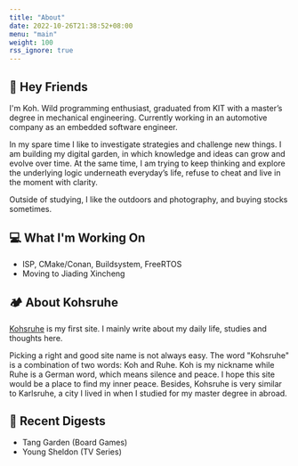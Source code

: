```yaml
---
title: "About"
date: 2022-10-26T21:38:52+08:00
menu: "main"
weight: 100
rss_ignore: true
---
```


## 🖖 Hey Friends

I'm Koh. Wild programming enthusiast, graduated from KIT with a master’s degree in mechanical engineering. Currently working in an automotive company as an embedded software engineer.

In my spare time I like to investigate strategies and challenge new things. I am building my digital garden, in which knowledge and ideas can grow and evolve over time. At the same time, I am trying to keep thinking and explore the underlying logic underneath everyday’s life, refuse to cheat and live in the moment with clarity.

Outside of studying, I like the outdoors and photography, and buying stocks sometimes.

## 💻 What I'm Working On

- ISP, CMake/Conan, Buildsystem, FreeRTOS
- Moving to Jiading Xincheng


## 🏕️ About Kohsruhe
[Kohsruhe](kohsruhe.com) is my first site. I mainly write about my daily life, studies and thoughts here. 

Picking a right and good site name is not always easy. The word "Kohsruhe" is a combination of two words: Koh and Ruhe. Koh is my nickname while Ruhe is a German word, which means silence and peace. I hope this site would be a place to find my inner peace. Besides, Kohsruhe is very similar to Karlsruhe, a city I lived in when I studied for my master degree in abroad. 

## 🍿 Recent Digests
- Tang Garden (Board Games)
- Young Sheldon (TV Series)